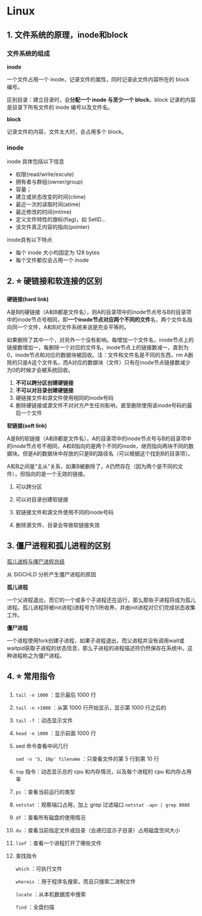 # Linux





## 1. 文件系统的原理，inode和block

### 文件系统的组成

**inode** 

一个文件占用一个 inode，记录文件的属性，同时记录此文件内容所在的 block 编号。

区别目录：建立目录时，会**分配一个 inode 与至少一个 block**。block 记录的内容是目录下所有文件的 inode 编号以及文件名。

**block** 

记录文件的内容，文件太大时，会占用多个 block。



### inode

inode 具体包括以下信息

- 权限(read/write/excute)
- 拥有者与群组(owner/group)
- 容量；
- 建立或状态改变的时间(ctime)
- 最近一次的读取时间(atime)
- 最近修改的时间(mtime)
- 定义文件特性的旗标(flag)，如 SetID...
- 该文件真正内容的指向(pointer)

inode具有以下特点

- 每个 inode 大小均固定为 128 bytes
- 每个文件都仅会占用一个 inode





## 2. ⭐️ 硬链接和软连接的区别

**硬链接(hard link)** 

A是B的硬链接（A和B都是文件名），则A的目录项中的inode节点号与B的目录项中的inode节点号相同，即**一个inode节点对应两个不同的文件**名，两个文件名指向同一个文件，A和B对文件系统来说是完全平等的。

如果删除了其中一个，对另外一个没有影响。每增加一个文件名，inode节点上的链接数增加一，每删除一个对应的文件名，inode节点上的链接数减一，直到为0，inode节点和对应的数据块被回收。注：文件和文件名是不同的东西，rm A删除的只是A这个文件名，而A对应的数据块（文件）只有在inode节点链接数减少为0的时候才会被系统回收。

1. **不可以跨分区创建硬链接** 
2. **不可以对目录创建硬链接** 
3. 硬链接文件和源文件使用相同的inode号码
4. 删除硬链接或源文件不对对方产生任何影响，直至删除使用该inode号码的最后一个文件



**软链接(soft link)** 

A是B的软链接（A和B都是文件名），A的目录项中的inode节点号与B的目录项中的inode节点号不相同，A和B指向的是两个不同的inode，继而指向两块不同的数据块。但是A的数据块中存放的只是B的路径名（可以根据这个找到B的目录项）。

A和B之间是“主从”关系，如果B被删除了，A仍然存在（因为两个是不同的文件），但指向的是一个无效的链接。

1. 可以跨分区

2. 可以对目录创建软链接

3. 软链接文件和源文件使用不同的inode号码

4. 删除源文件、目录会导致软链接失效





## 3. 僵尸进程和孤儿进程的区别

[孤儿进程与僵尸进程总结](https://www.cnblogs.com/Anker/p/3271773.html) 

从 SIGCHLD 分析产生僵尸进程的原因

**孤儿进程**

一个父进程退出，而它的一个或多个子进程还在运行，那么那些子进程将成为孤儿进程。孤儿进程将被init进程(进程号为1)所收养，并由init进程对它们完成状态收集工作。



**僵尸进程** 

一个进程使用fork创建子进程，如果子进程退出，而父进程并没有调用wait或waitpid获取子进程的状态信息，那么子进程的进程描述符仍然保存在系统中。这种进程称之为僵尸进程。





## 4. ⭐️ 常用指令

1. `tail -n 1000` ：显示最后 1000 行

2. `tail -n +1000` ：从第 1000 行开始显示，显示第 1000 行之后的

3. `tail -f` ：动态显示文件

4. `head -n 1000` ：显示前面 1000 行

5. sed 命令查看中间几行

   `sed -n '5, 10p' filename` ：只查看文件的第 5 行到第 10 行

6. `top` 指令：动态显示总的 cpu 和内存情况，以及每个进程的 cpu 和内存占用率

7. `ps` ：查看当前运行的类型

8. `netstat` ：观察端口占用，加上 grep 过滤端口 `netstat -apn | grep 8080` 

9. `df` ：查看所有磁盘的使用情况

10. `du` ：查看当前指定文件或目录（会递归显示子目录）占用磁盘空间大小

11. `lsof` ：查看一个进程打开了哪些文件

12. 查找指令

    `which` ：可执行文件

    `whereis` ：用于程序名搜索，而且只搜索二进制文件

    `locate` ：从本机数据库中搜索

    `find` ：全盘扫描



























